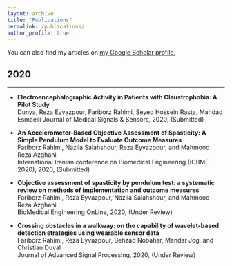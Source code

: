 ```yaml
---
layout: archive
title: "Publications"
permalink: /publications/
author_profile: true
---
```

You can also find my articles on <u><a href="https://scholar.google.com/citations?user=za3J9eEAAAAJ&hl=en">my Google Scholar profile</a>.</u>

## 2020
------------------------------------------------------------------------------------------------------------
* **Electroencephalographic Activity in Patients with Claustrophobia: A Pilot Study**  
Dunya, Reza Eyvazpour, Fariborz Rahimi, Seyed Hossein Rasta‬, Mahdad Esmaeili
Journal of Medical Signals & Sensors, 2020, (Submitted)

* **An Accelerometer-Based Objective Assessment of Spasticity: A Simple Pendulum Model to Evaluate Outcome Measures**  
Fariborz Rahimi, Nazila Salahshour, Reza Eyvazpour, and Mahmood Reza Azghani    
International Iranian conference on Biomedical Engineering (ICBME 2020), 2020, (Submitted)

* **Objective assessment of spasticity by pendulum test: a systematic review on methods of implementation and outcome measures**  
Fariborz Rahimi, Reza Eyvazpour, Nazila Salahshour, and Mahmood Reza Azghani  
BioMedical Engineering OnLine, 2020, (Under Review)

* **Crossing obstacles in a walkway: on the capability of wavelet-based detection strategies using wearable sensor data**  
Fariborz Rahimi, Reza Eyvazpour, Behzad Nobahar, Mandar Jog, and Christian Duval   
Journal of Advanced Signal Processing, 2020, (Under Review)


